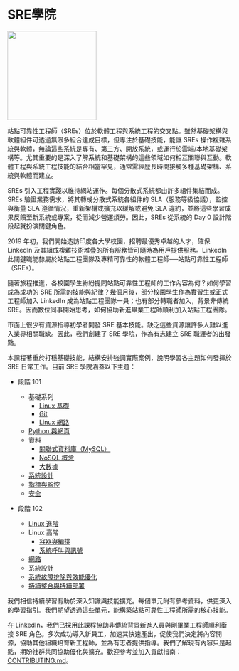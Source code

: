 # SRE學院

<img src="img/sos.png" width=200 >

站點可靠性工程師（SREs）位於軟體工程與系統工程的交叉點。雖然基礎架構與軟體組件可透過無限多組合達成目標，但專注於基礎技能，能讓 SREs 操作複雜系統與軟體，無論這些系統是專有、第三方、開放系統，或運行於雲端/本地基礎架構等。尤其重要的是深入了解系統和基礎架構的這些領域如何相互關聯與互動。軟體工程與系統工程技能的結合相當罕見，通常需經歷長時間接觸多種基礎架構、系統與軟體而建立。

SREs 引入工程實踐以維持網站運作。每個分散式系統都由許多組件集結而成。SREs 驗證業務需求，將其轉成分散式系統各組件的 SLA（服務等級協議），監控與衡量 SLA 遵循情況，重新架構或擴充以緩解或避免 SLA 違約，並將這些學習成果反饋至新系統或專案，從而減少營運煩勞。因此，SREs 從系統的 Day 0 設計階段起就扮演關鍵角色。

2019 年初，我們開始造訪印度各大學校園，招聘最優秀卓越的人才，確保 LinkedIn 及其組成複雜技術堆疊的所有服務皆可隨時為用戶提供服務。LinkedIn 此關鍵職能隸屬於站點工程團隊及專精可靠性的軟體工程師──站點可靠性工程師（SREs）。

隨著旅程推進，各校園學生紛紛提問站點可靠性工程師的工作內容為何？如何學習成為成功的 SRE 所需的技能與紀律？幾個月後，部分校園學生作為實習生或正式工程師加入 LinkedIn 成為站點工程團隊一員；也有部分轉職者加入，背景非傳統 SRE。因而數位同事開始思考，如何協助新進畢業工程師順利加入站點工程團隊。

市面上很少有資源指導初學者開發 SRE 基本技能。缺乏這些資源讓許多人難以進入業界相關職缺。因此，我們創建了 SRE 學院，作為有志建立 SRE 職涯者的出發點。

本課程著重於打穩基礎技能，結構安排強調實際案例，說明學習各主題如何發揮於 SRE 日常工作。目前 SRE 學院涵蓋以下主題：

- 段階 101
    - 基礎系列
        - [Linux 基礎](https://linkedin.github.io/school-of-sre/level101/linux_basics/intro/)
        - [Git](https://linkedin.github.io/school-of-sre/level101/git/git-basics/)
        - [Linux 網路](https://linkedin.github.io/school-of-sre/level101/linux_networking/intro/)
    - [Python 與網頁](https://linkedin.github.io/school-of-sre/level101/python_web/intro/)
    - 資料
        - [關聯式資料庫（MySQL）](https://linkedin.github.io/school-of-sre/level101/databases_sql/intro/)
        - [NoSQL 概念](https://linkedin.github.io/school-of-sre/level101/databases_nosql/intro/)
        - [大數據](https://linkedin.github.io/school-of-sre/level101/big_data/intro/)
    - [系統設計](https://linkedin.github.io/school-of-sre/level101/systems_design/intro/)
    - [指標與監控](https://linkedin.github.io/school-of-sre/level101/metrics_and_monitoring/introduction/)
    - [安全](https://linkedin.github.io/school-of-sre/level101/security/intro/)

- 段階 102
    - [Linux 進階](https://linkedin.github.io/school-of-sre/level102/linux_intermediate/introduction/)
    - Linux 高階
        - [容器與編排](https://linkedin.github.io/school-of-sre/level102/containerization_and_orchestration/intro/)
        - [系統呼叫與訊號](https://linkedin.github.io/school-of-sre/level102/system_calls_and_signals/intro/)
    - [網路](https://linkedin.github.io/school-of-sre/level102/networking/introduction/)
    - [系統設計](https://linkedin.github.io/school-of-sre/level102/system_design/intro/)
    - [系統故障排除與效能優化](https://linkedin.github.io/school-of-sre/level102/system_troubleshooting_and_performance/introduction/)
    - [持續整合與持續部署](https://linkedin.github.io/school-of-sre/level102/continuous_integration_and_continuous_delivery/introduction/)

我們相信持續學習有助於深入知識與技能擴充。每個單元附有參考資料，供更深入的學習指引。我們期望透過這些單元，能構築站點可靠性工程師所需的核心技能。

在 LinkedIn，我們已採用此課程協助非傳統背景新進人員與剛畢業工程師順利銜接 SRE 角色。多次成功導入新員工，加速其快速產出，促使我們決定將內容開源，協助其他組織培育新工程師，並為有志者提供指導。我們了解現有內容只是起點，期盼社群共同協助優化與擴充。歡迎參考並加入貢獻指南：[CONTRIBUTING.md](./CONTRIBUTING.md)。
